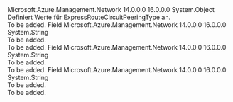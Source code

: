 <Type Name="ExpressRouteCircuitPeeringType" FullName="Microsoft.Azure.Management.Network.Models.ExpressRouteCircuitPeeringType">
  <TypeSignature Language="C#" Value="public static class ExpressRouteCircuitPeeringType" />
  <TypeSignature Language="ILAsm" Value=".class public auto ansi abstract sealed beforefieldinit ExpressRouteCircuitPeeringType extends System.Object" />
  <TypeSignature Language="DocId" Value="T:Microsoft.Azure.Management.Network.Models.ExpressRouteCircuitPeeringType" />
  <TypeSignature Language="VB.NET" Value="Public Class ExpressRouteCircuitPeeringType" />
  <TypeSignature Language="F#" Value="type ExpressRouteCircuitPeeringType = class" />
  <AssemblyInfo>
    <AssemblyName>Microsoft.Azure.Management.Network</AssemblyName>
    <AssemblyVersion>14.0.0.0</AssemblyVersion>
    <AssemblyVersion>16.0.0.0</AssemblyVersion>
  </AssemblyInfo>
  <Base>
    <BaseTypeName>System.Object</BaseTypeName>
  </Base>
  <Interfaces />
  <Docs>
    <summary>
            Definiert Werte für ExpressRouteCircuitPeeringType an.
            </summary>
    <remarks>To be added.</remarks>
  </Docs>
  <Members>
    <Member MemberName="AzurePrivatePeering">
      <MemberSignature Language="C#" Value="public const string AzurePrivatePeering;" />
      <MemberSignature Language="ILAsm" Value=".field public static literal string AzurePrivatePeering" />
      <MemberSignature Language="DocId" Value="F:Microsoft.Azure.Management.Network.Models.ExpressRouteCircuitPeeringType.AzurePrivatePeering" />
      <MemberSignature Language="VB.NET" Value="Public Const AzurePrivatePeering As String " />
      <MemberSignature Language="F#" Value="val mutable AzurePrivatePeering : string" Usage="Microsoft.Azure.Management.Network.Models.ExpressRouteCircuitPeeringType.AzurePrivatePeering" />
      <MemberType>Field</MemberType>
      <AssemblyInfo>
        <AssemblyName>Microsoft.Azure.Management.Network</AssemblyName>
        <AssemblyVersion>14.0.0.0</AssemblyVersion>
        <AssemblyVersion>16.0.0.0</AssemblyVersion>
      </AssemblyInfo>
      <ReturnValue>
        <ReturnType>System.String</ReturnType>
      </ReturnValue>
      <Docs>
        <summary>To be added.</summary>
        <remarks>To be added.</remarks>
      </Docs>
    </Member>
    <Member MemberName="AzurePublicPeering">
      <MemberSignature Language="C#" Value="public const string AzurePublicPeering;" />
      <MemberSignature Language="ILAsm" Value=".field public static literal string AzurePublicPeering" />
      <MemberSignature Language="DocId" Value="F:Microsoft.Azure.Management.Network.Models.ExpressRouteCircuitPeeringType.AzurePublicPeering" />
      <MemberSignature Language="VB.NET" Value="Public Const AzurePublicPeering As String " />
      <MemberSignature Language="F#" Value="val mutable AzurePublicPeering : string" Usage="Microsoft.Azure.Management.Network.Models.ExpressRouteCircuitPeeringType.AzurePublicPeering" />
      <MemberType>Field</MemberType>
      <AssemblyInfo>
        <AssemblyName>Microsoft.Azure.Management.Network</AssemblyName>
        <AssemblyVersion>14.0.0.0</AssemblyVersion>
        <AssemblyVersion>16.0.0.0</AssemblyVersion>
      </AssemblyInfo>
      <ReturnValue>
        <ReturnType>System.String</ReturnType>
      </ReturnValue>
      <Docs>
        <summary>To be added.</summary>
        <remarks>To be added.</remarks>
      </Docs>
    </Member>
    <Member MemberName="MicrosoftPeering">
      <MemberSignature Language="C#" Value="public const string MicrosoftPeering;" />
      <MemberSignature Language="ILAsm" Value=".field public static literal string MicrosoftPeering" />
      <MemberSignature Language="DocId" Value="F:Microsoft.Azure.Management.Network.Models.ExpressRouteCircuitPeeringType.MicrosoftPeering" />
      <MemberSignature Language="VB.NET" Value="Public Const MicrosoftPeering As String " />
      <MemberSignature Language="F#" Value="val mutable MicrosoftPeering : string" Usage="Microsoft.Azure.Management.Network.Models.ExpressRouteCircuitPeeringType.MicrosoftPeering" />
      <MemberType>Field</MemberType>
      <AssemblyInfo>
        <AssemblyName>Microsoft.Azure.Management.Network</AssemblyName>
        <AssemblyVersion>14.0.0.0</AssemblyVersion>
        <AssemblyVersion>16.0.0.0</AssemblyVersion>
      </AssemblyInfo>
      <ReturnValue>
        <ReturnType>System.String</ReturnType>
      </ReturnValue>
      <Docs>
        <summary>To be added.</summary>
        <remarks>To be added.</remarks>
      </Docs>
    </Member>
  </Members>
</Type>